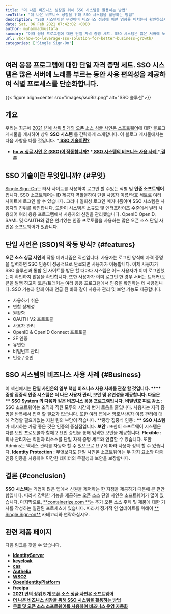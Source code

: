 ```yaml
---
title: "더 나은 비즈니스 성장을 위해 SSO 시스템을 활용하는 방법" 
seoTitle: "더 나은 비즈니스 성장을 위해 SSO 시스템을 활용하는 방법" 
description: "SSO 시스템이란 무엇이며 비즈니스 성장에 어떤 영향을 미치는지 확인하십시오. 오픈 소스 단일 사인온 시스템은 소규모 및 엔터프라이즈 수준에서 널리 사용됩니다." 
date: Sat, 06 Feb 2021 07:42:02 +0000
author: muhammadmustafa
summary: "여러 응용 프로그램에 대한 단일 자격 증명 세트. SSO 시스템은 많은 서버에 노래를 부르는 동안 사용 편의성을 제공하여 식별 프로세스를 단순화합니다." 
url: /ko/how-to-leverage-sso-solution-for-better-business-growth/
categories: ['Single Sign-On']
---
```


## 여러 응용 프로그램에 대한 단일 자격 증명 세트. SSO 시스템은 많은 서버에 노래를 부르는 동안 사용 편의성을 제공하여 식별 프로세스를 단순화합니다.

{{< figure align=center src="images/ssoBiz.png" alt="SSO 솔루션">}}


## 개요
우리는 최근에 [2021 년에 상위 5 개의 오픈 소스 싱글 사인온 소프트웨어][1]에 대한 블로그 게시물을 게시하여 상위  **SSO 시스템** 를 간략하게 소개합니다. 이 블로그 게시물에서는 다음 사항을 다룰 것입니다.
  *[ **SSO 기술이란?** ][2]
  * **[ho][3]**[ **w**  ][3] **[싱글 사인 온 (SSO)이 작동합니까?][3]** 
  *[ **SSO 시스템의 비즈니스 사용 사례** ][4]
  *[ **결론** ][5]

## SSO 기술이란 무엇입니까?   {#무엇}
[Single Sign-On][6]는 타사 사이트를 사용하여 로그인 할 수있는 식별 및  **인증 소프트웨어** 입니다. SSO 소프트웨어는 ID 제공자 역할을하여 단일 사용자 이름/암호 세트로 여러 사이트에 로그인 할 수 있습니다. 그러나 일회성 로그인 메커니즘이며 SSO 시스템은 사용자의 진위를 확인합니다.
또한이 시스템은 소규모 및 엔터프라이즈 수준에서 널리 사용되어 여러 응용 프로그램에서 사용자의 신원을 관리했습니다. OpenID OpenID, SAML 및 OAUTH와 같은 인기있는 인증 프로토콜을 사용하는 많은 오픈 소스 단일 사인온 소프트웨어가 있습니다.

##  **단일 사인온 (SSO)의 작동 방식?** {#features}
**오픈 소스 싱글 사인**의 작동 메커니즘은 직선입니다. 사용자는 로그인 양식에 자격 증명을 입력하면 SSO 인증이 성공적으로 완료되면 사용자가 이동합니다. 이제 사용자가 SSO 솔루션과 통합 된 사이트를 방문 할 때마다 시스템은 어느 사용자가 이미 로그인했는지 확인하지 않음을 확인합니다. 또한 사용자가 이미 로그인 한 경우 서버는 트래커/토큰을 발행 하고이 토큰/트래커는 여러 응용 프로그램에서 인증을 확인하는 데 사용됩니다. SSO 기능과 함께 아래 언급 된 바와 같이 사용자 관리 및 보안 기능도 제공합니다.
  * 사용하기 쉬운
  * 연합 정체성
  * 원활함
  * OAUTH V2 프로토콜
  * 사용자 관리
  * OpenID & OpenID Connect 프로토콜
  * 2F 인증
  * 유연한
  * 비밀번호 관리
  * 인증 / 승인

## SSO 시스템의 비즈니스 사용 사례   {#Business}
이 섹션에서는 **단일 사인온의 일부 핵심 비즈니스 사용 사례를 관찰 할 것입니다.  ****  중앙 집중식 인증 시스템은 더 나은 사용자 관리, 보안 및 유연성을 제공합니다. 다음은 ** **SSO System**  의 다음과 같은 비즈니스 응용 프로그램입니다.**
**비밀번호 피로 감소** : SSO 소프트웨어는 조직과 직원 모두의 시간과 번거 로움을 줄입니다. 사용자는 자격 증명을 반복해서 입력 할 필요가 없습니다. 또한 여러 앱에서 암호/사용자 이름 관리에 대해 걱정할 필요가없는 지원 팀의 부담이 적습니다.
**중앙 집중식 인증 **: ** SSO 시스템** 가 제시하는 가장 좋은 것은 인증의 중심점입니다.
**보안** : 또한이 소프트웨어 시스템은 다른 보안 프로토콜과 함께 2 요인 승인을 통해 엄격한 보안을 제공합니다.
**Flexible** : 회사 관리자는 직원과 리소스를 단일 자격 증명 세트와 연결할 수 있습니다. 또한 Admins는 액세스 관리를 자동화 할 수 있으므로 요구에 따라 사용자 정의 할 수 있습니다.
**Identity Protection** : 무엇보다도 단일 사인온 소프트웨어는 두 가지 요소와 다중 인증 인증을 사용하여 민감한 데이터의 무결성과 보안을 보장합니다.

## 결론   {#conclusion}
**SSO 시스템**는 기업이 많은 앱에서 신원을 제어하는 ​​한 지점을 제공하기 때문에 큰 편안함입니다. 따라서 강력한 기능을 제공하는 오픈 소스 단일 사인온 소프트웨어가 많이 있습니다.
마지막으로, [**containerize.com **][7]는 추가 오픈 소스 주제 및 제품에 대한 기사를 작성하는 일관된 프로세스에 있습니다. 따라서 정기적 인 업데이트를 위해이 [**  Single Sign-on**][6] 카테고리와 연락하십시오.

## 관련 제품 페이지
다음 링크를 찾을 수 있습니다.
  * **[IdentityServer][8]**
  * **[keycloak][9]**
  * **[cas][10]**
  * **[Authelia][11]**
  * **[WSO2][12]**
  * **[OpenIdentityPlatform][13]**
  * **[freeipa][14]**
  * **[2021 년의 상위 5 개 오픈 소스 싱글 사인온 소프트웨어][1]**
  * **[더 나은 비즈니스 성장을 위해 SSO 시스템을 활용하는 방법][15]**
  * **[무료 및 오픈 소스 소프트웨어를 사용하여 비즈니스 운영 자동화][16]**

  
[1]: https://blog.containerize.com/single-sign-on/top-5-open-source-single-sign-on-software-in-the-year-2021/
[2]: #what
[3]: #features
[4]: #business
[5]: #Conclusion
[6]: https://products.containerize.com/single-sign-on/
[7]: https://www.containerize.com/
[8]: https://products.containerize.com/single-sign-on/identity-server
[9]: https://products.containerize.com/single-sign-on/keycloak
[10]: https://products.containerize.com/single-sign-on/cas
[11]: https://products.containerize.com/single-sign-on/authelia
[12]: https://products.containerize.com/single-sign-on/wso2
[13]: https://products.containerize.com/single-sign-on/openidentityplatform
[14]: https://products.containerize.com/single-sign-on/freeipa
[15]: https://blog.containerize.com/single-sign-on/ko/how-to-leverage-sso-solution-for-better-business-growth/
[16]: https://blog.containerize.com/blogging/automate-business-operations-using-open-source-software/
